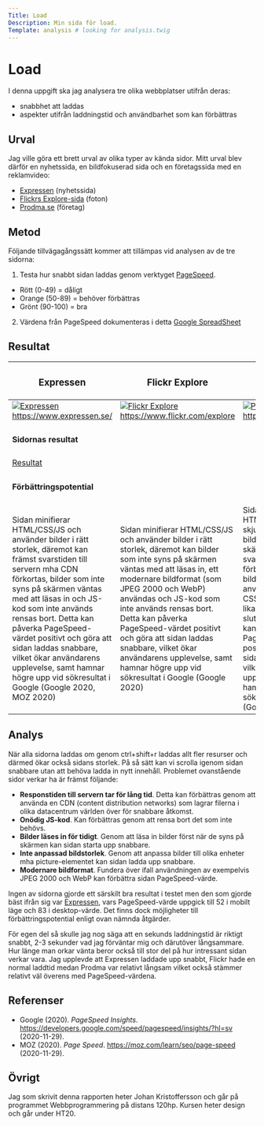 ```yaml
---
Title: Load
Description: Min sida för load.
Template: analysis # looking for analysis.twig
---
```


# Load

I denna uppgift ska jag analysera tre olika webbplatser utifrån deras:

- snabbhet att laddas
- aspekter utifrån laddningstid och användbarhet som kan förbättras

## Urval

Jag ville göra ett brett urval av olika typer av kända sidor. Mitt urval blev därför en nyhetssida, en bildfokuserad sida och en företagssida med en reklamvideo:

- [Expressen](https://www.expressen.se/) (nyhetssida)
- [Flickrs Explore-sida](https://www.flickr.com/explore) (foton)
- [Prodma.se]() (företag)

## Metod

Följande tillvägagångssätt kommer att tillämpas vid analysen av de tre sidorna:

1. Testa hur snabbt sidan laddas genom verktyget [PageSpeed](https://developers.google.com/speed/pagespeed/insights/?hl=sv).

- Rött (0-49) = dåligt
- Orange (50-89) = behöver förbättras
- Grönt (90-100) = bra

2. Värdena från PageSpeed dokumenteras i detta [Google SpreadSheet](https://docs.google.com/spreadsheets/d/1WJwWwucQqcMfdFIssg1CxnlBZwSN4Q1deDBuywobMyc/edit?usp=sharing)

<!--
Ta en snapshot (bild) på webbplats.
Dokumentera och visualisera färgpaletten som används.
Notera vilken typ av färgschema som använts.
Notera om och vilken accentfärg som använts.
Notera val av typsnitt för H1-H3 samt brödtext, kommentera om det är serif eller sans-serif.
Notera i en mening om du anser att webbplatsens färgval och typografi motsvarar den profil du tror att webbplatsen vill ha.

Berätta kort om din "metod", hur du gör för att utföra undersökningen. Berätta om du använder något speciellt verktyg.
-->

## Resultat

<table>
    <thead>
        <tr>
            <th><h3>Expressen</h3></th>
            <th><h3>Flickr Explore</h3></th>
            <th><h3>Prodma.se</h3></th>
        </tr>
    </thead>
    <tbody>
        <tr>
            <td><a href="../assets/img/5_expressen.png"><img src="../image/5_expressen.png?q=10" alt="Expressen"></a>
            <a href="https://www.expressen.se/">https://www.expressen.se/</a>
            </td>
            <td><a href="../assets/img/5_flickr.png"><img src="../image/5_flickr.png?q=10" alt="Flickr Explore"></a>
            <a href="https://www.flickr.com/explore">https://www.flickr.com/explore</a>
            </td>
            <td><a href="../assets/img/5_prodma.png"><img src="../image/5_prodma.png?q=10" alt="Prodma.se"></a>
            <a href="https://www.prodma.se/">https://www.prodma.se/</a>
            </td>
        </tr>
        <tr>
            <td colspan="3"><h4>Sidornas resultat</h4></td>
        </tr>
        <tr>
            <td colspan="3">
            <a href="https://docs.google.com/spreadsheets/d/1WJwWwucQqcMfdFIssg1CxnlBZwSN4Q1deDBuywobMyc/edit?usp=sharing">Resultat</a>
            </td>
        </tr>
        <tr>
            <td colspan="3"><h4>Förbättringspotential</h4></td>
        </tr>
        <tr>
            <td>
                Sidan minifierar HTML/CSS/JS och använder bilder i rätt storlek, däremot kan främst svarstiden till servern mha CDN förkortas, bilder som inte syns på skärmen väntas med att läsas in och JS-kod som inte används rensas bort. Detta kan påverka PageSpeed-värdet positivt och göra att sidan laddas snabbare, vilket ökar användarens upplevelse, samt hamnar högre upp vid sökresultat i Google (Google 2020, MOZ 2020)
            </td>
            <td>
                Sidan minifierar HTML/CSS/JS och använder bilder i rätt storlek, däremot kan bilder som inte syns på skärmen väntas med att läsas in, ett modernare bildformat (som JPEG 2000 och WebP) användas och JS-kod som inte används rensas bort. Detta kan påverka PageSpeed-värdet positivt och göra att sidan laddas snabbare, vilket ökar användarens upplevelse, samt hamnar högre upp vid sökresultat i Google (Google 2020)
            </td>
            <td>
                Sidan minifierar HTML/CSS/JS och skjuter upp inläsning av bilder som inte syns på skärmen, däremot kan svarstiden till servern förbättras mha CDN, bilder med rätt storlek användas samt JS- och CSS-kod som inte är lika viktiga läsas in i slutet av sidan. Detta kan påverka PageSpeed-värdet positivt och göra att sidan laddas snabbare, vilket ökar användarens upplevelse, samt hamnar högre upp vid sökresultat i Google (Google 2020)
            </td>
        </tr>
    </tbody>
</table>

## Analys

När alla sidorna laddas om genom ctrl+shift+r laddas allt fler resurser och därmed ökar också sidans storlek. På så sätt kan vi scrolla igenom sidan snabbare utan att behöva ladda in nytt innehåll. Problemet ovanstående sidor verkar ha är främst följande:

- **Responstiden till servern tar för lång tid**. Detta kan förbättras genom att använda en CDN (content distribution networks) som lagrar filerna i olika datacentrum världen över för snabbare åtkomst.
- **Onödig JS-kod**. Kan förbättras genom att rensa bort det som inte behövs.
- **Bilder läses in för tidigt**. Genom att läsa in bilder först när de syns på skärmen kan sidan starta upp snabbare.
- **Inte anpassad bildstorlek**. Genom att anpassa bilder till olika enheter mha picture-elementet kan sidan ladda upp snabbare.
- **Modernare bildformat**. Fundera över ifall användningen av exempelvis JPEG 2000 och WebP kan förbättra sidan PageSpeed-värde.

Ingen av sidorna gjorde ett särskilt bra resultat i testet men den som gjorde bäst ifrån sig var [Expressen](https://www.expressen.se/), vars PageSpeed-värde uppgick till 52 i mobilt läge och 83 i desktop-värde. Det finns dock möjligheter till förbättringspotential enligt ovan nämnda åtgärder.

För egen del så skulle jag nog säga att en sekunds laddningstid är riktigt snabbt, 2-3 sekunder vad jag förväntar mig och därutöver långsammare. Hur länge man orkar vänta beror också till stor del på hur intressant sidan verkar vara. Jag upplevde att Expressen laddade upp snabbt, Flickr hade en normal laddtid medan Prodma var relativt långsam vilket också stämmer relativt väl överens med PageSpeed-värdena.

## Referenser

- Google (2020). _PageSpeed Insights_. https://developers.google.com/speed/pagespeed/insights/?hl=sv (2020-11-29).
- MOZ (2020). _Page Speed_. https://moz.com/learn/seo/page-speed (2020-11-29).

## Övrigt

Jag som skrivit denna rapporten heter Johan Kristoffersson och går på programmet Webbprogrammering på distans 120hp. Kursen heter design och går under HT20.
